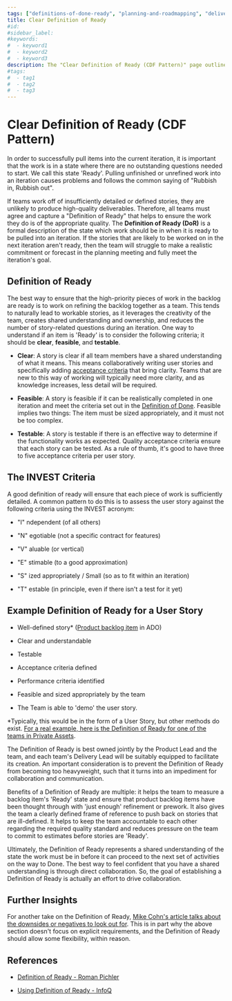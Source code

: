 ```yaml
---
tags: ["definitions-of-done-ready", "planning-and-roadmapping", "delivery-and-flow"]
title: Clear Definition of Ready
#id:
#sidebar_label:
#keywords:
#  - keyword1
#  - keyword2
#  - keyword3
description: The "Clear Definition of Ready (CDF Pattern)" page outlines the importance of a well-defined "Definition of Ready" for agile teams to ensure that work is clear, feasible, and testable before entering an iteration. It highlights criteria such as clarity, feasibility, and testability, alongside the INVEST framework to enhance collaboration and maintain quality standards in product development.
#tags:
#  - tag1
#  - tag2
#  - tag3
---
```



# Clear Definition of Ready (CDF Pattern)



In order to successfully pull items into the current iteration, it is important that the work is in a state where there are no outstanding questions needed to start. We call this state 'Ready'. Pulling unfinished or unrefined work into an iteration causes problems and follows the common saying of "Rubbish in, Rubbish out".

If teams work off of insufficiently detailed or defined stories, they are unlikely to produce high-quality deliverables. Therefore, all teams must agree and capture a "Definition of Ready" that helps to ensure the work they do is of the appropriate quality. The **Definition of Ready (DoR)** is a formal description of the state which work should be in when it is ready to be pulled into an iteration. If the stories that are likely to be worked on in the next iteration aren't ready, then the team will struggle to make a realistic commitment or forecast in the planning meeting and fully meet the iteration's goal.

## Definition of Ready

The best way to ensure that the high-priority pieces of work in the backlog are ready is to work on refining the backlog together as a team. This tends to naturally lead to workable stories, as it leverages the creativity of the team, creates shared understanding and ownership, and reduces the number of story-related questions during an iteration. One way to understand if an item is 'Ready' is to consider the following criteria; it should be **clear**, **feasible**, and **testable**.

- **Clear**: A story is clear if all team members have a shared understanding of what it means. This means collaboratively writing user stories and specifically adding [acceptance criteria](https://schroders365eur.sharepoint.com/sites/myschroders/content/Pages/CorporatePages/cA5DcI8h54ye17yXUNla6w/388a414f-4b39-4a75-85ba-621264a4b949.aspx) that bring clarity. Teams that are new to this way of working will typically need more clarity, and as knowledge increases, less detail will be required.

- **Feasible**: A story is feasible if it can be realistically completed in one iteration and meet the criteria set out in the [Definition of Done](https://schroders365eur.sharepoint.com/sites/myschroders/content/Pages/CorporatePages/cA5DcI8h54ye17yXUNla6w/87fd8010-884c-426f-a99c-58b8fbe17df8.aspx). Feasible implies two things: The item must be sized appropriately, and it must not be too complex.

- **Testable**: A story is testable if there is an effective way to determine if the functionality works as expected. Quality acceptance criteria ensure that each story can be tested. As a rule of thumb, it's good to have three to five acceptance criteria per user story.

## The INVEST Criteria

A good definition of ready will ensure that each piece of work is sufficiently detailed. A common pattern to do this is to assess the user story against the following criteria using the INVEST acronym:

- "I" ndependent (of all others)

- "N" egotiable (not a specific contract for features)

- "V" aluable (or vertical)

- "E" stimable (to a good approximation)

- "S" ized appropriately / Small (so as to fit within an iteration)

- "T" estable (in principle, even if there isn't a test for it yet)

## Example Definition of Ready for a User Story

- Well-defined story\* ([Product backlog item](https://schroders365eur.sharepoint.com/sites/myschroders/content/Pages/CorporatePages/cA5DcI8h54ye17yXUNla6w/388a414f-4b39-4a75-85ba-621264a4b949.aspx) in ADO)

- Clear and understandable

- Testable

- Acceptance criteria defined

- Performance criteria identified

- Feasible and sized appropriately by the team

- The Team is able to 'demo' the user story.

\*Typically, this would be in the form of a User Story, but other methods do exist. [For a real example, here is the Definition of Ready for one of the teams in Private Assets](https://confluence.schroders.com/pages/viewpage.action?pageId=155527352).

The Definition of Ready is best owned jointly by the Product Lead and the team, and each team's Delivery Lead will be suitably equipped to facilitate its creation. An important consideration is to prevent the Definition of Ready from becoming too heavyweight, such that it turns into an impediment for collaboration and communication.

Benefits of a Definition of Ready are multiple: it helps the team to measure a backlog item's 'Ready' state and ensure that product backlog items have been thought through with 'just enough' refinement or prework. It also gives the team a clearly defined frame of reference to push back on stories that are ill-defined. It helps to keep the team accountable to each other regarding the required quality standard and reduces pressure on the team to commit to estimates before stories are 'Ready'.

Ultimately, the Definition of Ready represents a shared understanding of the state the work must be in before it can proceed to the next set of activities on the way to Done. The best way to feel confident that you have a shared understanding is through direct collaboration. So, the goal of establishing a Definition of Ready is actually an effort to drive collaboration.

## Further Insights

For another take on the Definition of Ready, [Mike Cohn's article talks about the downsides or negatives to look out for](https://www.mountaingoatsoftware.com/blog/the-dangers-of-a-definition-of-ready). This is in part why the above section doesn't focus on explicit requirements, and the Definition of Ready should allow some flexibility, within reason.

## References

- [Definition of Ready - Roman Pichler](https://www.romanpichler.com/blog/the-definition-of-ready/)

- [Using Definition of Ready - InfoQ](https://www.infoq.com/sites/myschroders/News/2014/06/using-definition-of-ready/)




